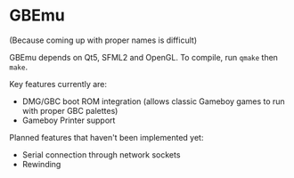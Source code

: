 # GBEmu
(Because coming up with proper names is difficult)

GBEmu depends on Qt5, SFML2 and OpenGL. To compile, run <code>qmake</code> then <code>make</code>.

Key features currently are:
* DMG/GBC boot ROM integration (allows classic Gameboy games to run with proper GBC palettes)
* Gameboy Printer support

Planned features that haven't been implemented yet:
* Serial connection through network sockets
* Rewinding
